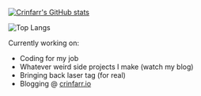 [![Crinfarr's GitHub stats](https://github-readme-stats.vercel.app/api?username=crinfarr&count_private=true&show_icons=true&theme=dark)](https://github.com/anuraghazra/github-readme-stats)

![Top Langs](https://api.githubtrends.io/user/svg/Crinfarr/langs?time_range=one_year&include_private=True&loc_metric=changed&theme=dark)

Currently working on:
* Coding for my job
* Whatever weird side projects I make (watch my blog)
* Bringing back laser tag (for real)
* Blogging @ [crinfarr.io](https://crinfarr.io)
